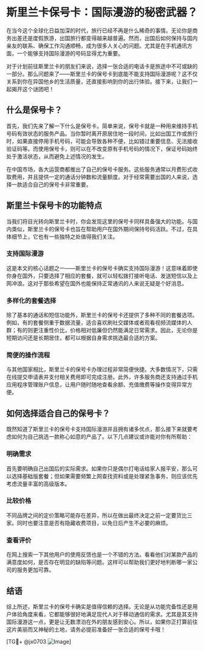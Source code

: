 # 斯里兰卡保号卡：国际漫游的秘密武器？

在当今这个全球化日益加深的时代，旅行已经不再是什么稀奇的事情。无论你是商务出差还是度假旅游，出国旅行都变得越来越普遍。然而，出国后如何保持与国内亲友的联系、确保工作沟通顺畅，成为很多人关心的问题。尤其是在手机通讯方面，一个能够支持国际漫游的号码显得尤为重要。

对于计划前往斯里兰卡的朋友们来说，选择一张合适的电话卡是旅途中不可或缺的一部分。那么问题来了——斯里兰卡的保号卡到底能不能支持国际漫游呢？这不仅关系到你在异国他乡的生活质量，还直接影响到你的出行体验。接下来，让我们一起揭开这个谜团吧！

## 什么是保号卡？

首先，我们先来了解一下什么是保号卡。简单来说，保号卡就是一种用来维持手机号码有效状态的服务产品。当你暂时离开原居住地一段时间，比如出国工作或旅行时，如果直接停用手机号码，可能会导致各种不便，比如错过重要信息、无法接收验证码等。而使用保号卡，则可以在不改变原有手机号码的情况下，保证号码始终处于激活状态，从而避免上述情况的发生。

在中国市场，各大运营商都推出了自己的保号卡服务。这些服务通常以月费形式收取费用，并且提供一定的通话分钟数和流量额度。对于经常需要出国的人来说，选择一款适合自己的保号卡非常重要。

## 斯里兰卡保号卡的功能特点

当我们将目光转向斯里兰卡时，你会发现这里的保号卡同样具备强大的功能。与国内类似，斯里兰卡的保号卡也旨在帮助用户在国外期间保持号码活跃。不过，在具体细节上，它也有一些独特之处值得我们关注。

### 支持国际漫游
这是本文的核心话题之一——斯里兰卡的保号卡确实支持国际漫游！这意味着即使你身在国外，只要选择了相应的套餐，就可以轻松拨打接听电话、发送短信以及上网冲浪。这对于那些希望在国外也能保持正常通讯的人来说无疑是个好消息。

### 多样化的套餐选择
除了基本的通话和短信功能外，斯里兰卡的保号卡还提供了多种不同的套餐选项。例如，有的套餐侧重于数据流量，适合喜欢刷社交媒体或者观看视频流媒体的人群；有的则更注重性价比，价格相对低廉但仍然能满足日常需求。因此，无论你是短期访问还是长期居住，都可以根据自身需求挑选最合适的方案。

### 简便的操作流程
与其他国家相比，斯里兰卡的保号卡办理过程非常简便快捷。大多数情况下，只需在线提交申请表并支付相关费用即可完成注册。此外，许多服务商还支持通过手机应用程序管理账户信息，让用户随时随地查看余额、充值缴费等操作变得异常方便。

## 如何选择适合自己的保号卡？

既然知道了斯里兰卡的保号卡支持国际漫游并且拥有诸多优点，那么接下来就要考虑如何为自己挑选一款称心如意的产品了。以下几点建议或许能对你有所帮助：

### 明确需求
首先要明确自己出国后的实际需求。如果你只是偶尔打电话给家人报平安，那么可以选择基础版套餐；但如果需要频繁上网查找资料或是处理紧急事务，则应该优先考虑流量丰富的高级版本。

### 比较价格
不同品牌之间的定价策略可能存在差异，所以在做出最终决定之前一定要货比三家。同时也要注意是否有隐藏收费项目，以免日后产生不必要的麻烦。

### 查看评价
在网上搜索一下其他用户的使用反馈也是一个不错的方法。看看他们对某款产品的满意度如何，是否存在明显的缺陷等问题。这样可以帮助我们更好地判断哪一家公司的服务更加可靠。

## 结语

综上所述，斯里兰卡的保号卡确实是值得信赖的选择。无论是从功能完备性还是用户体验角度来看，它都能够很好地满足现代人对于移动通信的需求。尤其是其支持国际漫游这一点，更是让无数漂泊在外的朋友感到安心。所以，如果你正打算前往这片美丽而又神秘的土地，请务必提前准备好一张合适的保号卡哦！

[TG💪+ @jx0703 ![Image](https://github.com/user-attachments/assets/dbca1d08-cadb-493c-b0ec-ad6f7a83f270)]
